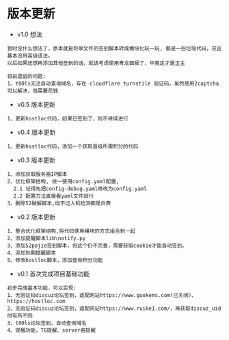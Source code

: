 # 版本更新

- v1.0 想法

```
暂时没什么想法了，原本就是将单文件的签到脚本转成模块化玩一玩, 都是一些垃圾代码，况且基本没用高级语法。
以后如果还想再添加其他签到的话，就该考虑使用青龙面板了，毕竟这才是正主

目前遗留的问题:
1、t00ls无法自动查询域名，存在 cloudflare turnstile 验证码，虽然使用2captcha可以解决，但需要花钱
```

- v0.5 版本更新

```
1、更新hostloc代码，如果已签到了，则不继续进行
```

- v0.4 版本更新

```
1、更新hostloc代码，添加一个获取晋级所需积分的代码
```

- v0.3 版本更新

```
1、添加获取服务器IP脚本
2、优化框架结构, 统一使用config.yaml配置, 
  2.1 记得先把config-debug.yaml修改为config.yaml
  2.2 配置方法直接看yaml文件就行
3、删除52破解脚本,绕不过人机检测都是白费
```

- v0.2 版本更新

```
1、整合优化框架结构,将代码使用模块的方式组合到一起
2、添加提醒脚本lib\notify.py
3、添加52pojie签到脚本，但这个仍不完善，需要获取cookie才能自动签到。
4、添加到期提醒脚本
5、修改hostloc脚本，添加查询积分功能
```


- v0.1 首次完成项目基础功能

```
初步完成基本功能，可以实现:
1、无验证码discuz论坛签到，适配网站https://www.guokems.com(已关闭)、https://hostloc.com
2、无验证码discuz论坛签到，适配网站https://www.ruike1.com/，再获取discuz_uid时有所不同
3、t00ls论坛签到、自动查询域名
4、提醒功能，TG提醒、server酱提醒
```


